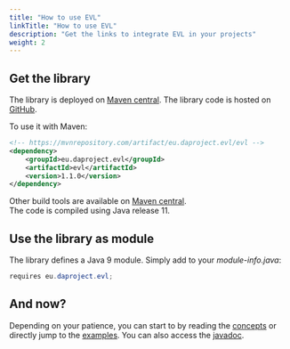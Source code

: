 ```yaml
---
title: "How to use EVL"
linkTitle: "How to use EVL"
description: "Get the links to integrate EVL in your projects"
weight: 2
---
```


## Get the library

The library is deployed on [Maven central](https://mvnrepository.com/artifact/eu.daproject.evl/evl/1.1.0).
The library code is hosted on [GitHub](https://github.com/da-project/evl).  

To use it with Maven:  

```xml
<!-- https://mvnrepository.com/artifact/eu.daproject.evl/evl -->
<dependency>
    <groupId>eu.daproject.evl</groupId>
    <artifactId>evl</artifactId>
    <version>1.1.0</version>
</dependency>
```

Other build tools are available on [Maven central](https://mvnrepository.com/artifact/eu.daproject.evl/evl/1.1.0).  
The code is compiled using Java release 11.

## Use the library as module

The library defines a Java 9 module. Simply add to your *module-info.java*:

```java
requires eu.daproject.evl;
```

## And now?

Depending on your patience, you can start to by reading the [concepts](/docs/the-multimethods.html) or directly jump to the [examples](/docs/examples.html).
You can also access the [javadoc](/apidocs/index.html).


